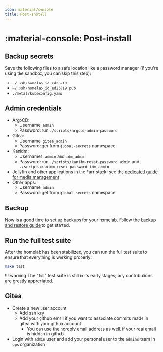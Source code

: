 ```yaml
---
icon: material/console
title: Post-Install
---
```


# :material-console: Post-install

## Backup secrets

Save the following files to a safe location like a password manager (if you're using the sandbox, you can skip this step):

- `~/.ssh/homelab_id_ed25519`
- `~/.ssh/homelab_id_ed25519.pub`
- `./metal/kubeconfig.yaml`

## Admin credentials

- ArgoCD:
    - Username: `admin`
    - Password: run `./scripts/argocd-admin-password`
- Gitea:
    - Username: `gitea_admin`
    - Password: get from `global-secrets` namespace
- Kanidm:
    - Usernames: `admin` and `idm_admin`
    - Password: run `./scripts/kanidm-reset-password admin` and `./scripts/kanidm-reset-password idm_admin`
- Jellyfin and other applications in the \*arr stack: see the [dedicated guide for media management](../guides/how_to_for_media_management.md)
- Other apps:
    - Username: `admin`
    - Password: get from `global-secrets` namespace

## Backup

Now is a good time to set up backups for your homelab.
Follow the [backup and restore guide](../guides/how_to_backup_and_restore.md) to get started.

## Run the full test suite

After the homelab has been stabilized, you can run the full test suite to ensure that everything is working properly:

```sh
make test
```

!!! warning
    The "full" test suite is still in its early stages; any contributions are greatly appreciated.

## Gitea

- Create a new user account
    - Add ssh key
    - Add your github email if you want to associate commits made in gitea with your github account
        - You can use the noreply email address as well, if your real email is hidden in github
- Login with `admin` user and add your personal user to the `admins` team in `ops` organization

